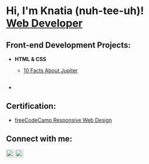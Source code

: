 <h1>Hi, I'm Knatia (nuh-tee-uh)! <br/><a href="https://github.com/kparsondev">Web Developer </a><a href="https://www.linkedin.com/in/knatiaparson/"></a></h1>

<h2>Front-end Development Projects:</h2>

- <b>HTML & CSS</b>
  - [10 Facts About Jupiter](https://github.com/kparsondev/jupiter)
  
- <b></b>
  - 
  
 

<h2>Certification:</h2>

 - <a href="https://www.freecodecamp.org/certification/kparson125/responsive-web-design">freeCodeCamp Responsive Web Design</a>


<h2> Connect with me:</h2>

[<img align="left" alt="KnatiaParson | LinkedIn" width="22px" src="https://cdn.jsdelivr.net/npm/simple-icons@v3/icons/linkedin.svg" />][linkedin]
[<img align="left" alt="KnatiaParson | Instagram" width="22px" src="https://cdn.jsdelivr.net/npm/simple-icons@v3/icons/instagram.svg" />][instagram]

[instagram]: https://www.instagram.com/knatiaparson/
[linkedin]: https://linkedin.com/in/knatiaparson/

<!--
**kparsondev/kparsondev** is a ✨ _special_ ✨ repository because its `README.md` (this file) appears on your GitHub profile.

Here are some ideas to get you started:

- 🔭 I’m currently working on ...
- 🌱 I’m currently learning ...
- 👯 I’m looking to collaborate on ...
- 🤔 I’m looking for help with ...
- 💬 Ask me about ...
- 📫 How to reach me: ...
- 😄 Pronouns: ...
- ⚡ Fun fact: ...
-->
